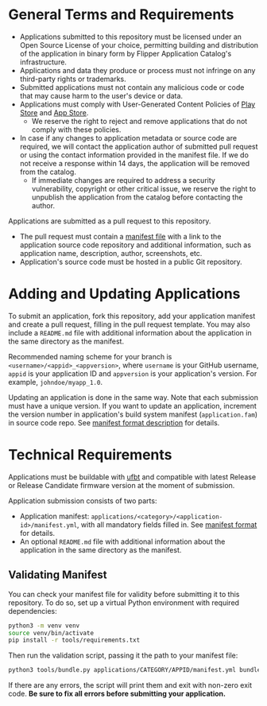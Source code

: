 # General Terms and Requirements

 * Applications submitted to this repository must be licensed under an Open Source License of your choice, permitting building and distribution of the application in binary form by Flipper Application Catalog's infrastructure.
 * Applications and data they produce or process must not infringe on any third-party rights or trademarks.
 * Submitted applications must not contain any malicious code or code that may cause harm to the user's device or data.
 * Applications must comply with User-Generated Content Policies of [Play Store](https://support.google.com/googleplay/android-developer/answer/9876937) and [App Store](https://developer.apple.com/app-store/review/guidelines/#user-generated-content).
    * We reserve the right to reject and remove applications that do not comply with these policies.
 * In case if any changes to application metadata or source code are required, we will contact the application author of submitted pull request or using the contact information provided in the manifest file. If we do not receive a response within 14 days, the application will be removed from the catalog.
    * If immediate changes are required to address a security vulnerability, copyright or other critical issue, we reserve the right to unpublish the application from the catalog before contacting the author.

Applications are submitted as a pull request to this repository.

 * The pull request must contain a [manifest file](./Manifest.md) with a link to the application source code repository and additional information, such as application name, description, author, screenshots, etc. 
 * Application's source code must be hosted in a public Git repository.

# Adding and Updating Applications

To submit an application, fork this repository, add your application manifest and create a pull request, filling in the pull request template. You may also include a `README.md` file with additional information about the application in the same directory as the manifest.

Recommended naming scheme for your branch is `<username>/<appid>_<appversion>`, where `username` is your GitHub username, `appid` is your application ID and `appversion` is your application's version. For example, `johndoe/myapp_1.0`.

Updating an application is done in the same way. Note that each submission must have a unique version. If you want to update an application, increment the version number in application's build system manifest (`application.fam`) in source code repo. See [manifest format description](./Manifest.md#application-version) for details.

# Technical Requirements

Applications must be buildable with [ufbt](https://pypi.org/project/ufbt/) and compatible with latest Release or Release Candidate firmware version at the moment of submission.

Application submission consists of two parts:
 - Application manifest: `applications/<category>/<application-id>/manifest.yml`, with all mandatory fields filled in. See [manifest format](./Manifest.md) for details.
 - An optional `README.md` file with additional information about the application in the same directory as the manifest.

## Validating Manifest

You can check your manifest file for validity before submitting it to this repository. To do so, set up a virtual Python environment with required dependencies:

```bash
python3 -m venv venv
source venv/bin/activate
pip install -r tools/requirements.txt
```

Then run the validation script, passing it the path to your manifest file:

```bash
python3 tools/bundle.py applications/CATEGORY/APPID/manifest.yml bundle.zip
```

If there are any errors, the script will print them and exit with non-zero exit code. **Be sure to fix all errors before submitting your application.**
